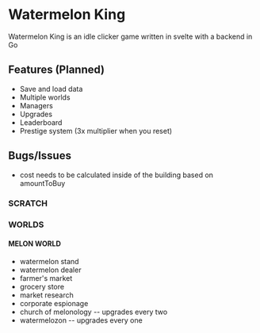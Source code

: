 # Watermelon King

Watermelon King is an idle clicker game written in svelte with a backend in Go

## Features (Planned)

- Save and load data
- Multiple worlds
- Managers
- Upgrades
- Leaderboard
- Prestige system (3x multiplier when you reset)

## Bugs/Issues

- cost needs to be calculated inside of the building based on amountToBuy

### SCRATCH

### WORLDS

#### MELON WORLD

- watermelon stand
- watermelon dealer
- farmer's market
- grocery store
- market research
- corporate espionage
- church of melonology
  -- upgrades every two
- watermelozon
  -- upgrades every one
